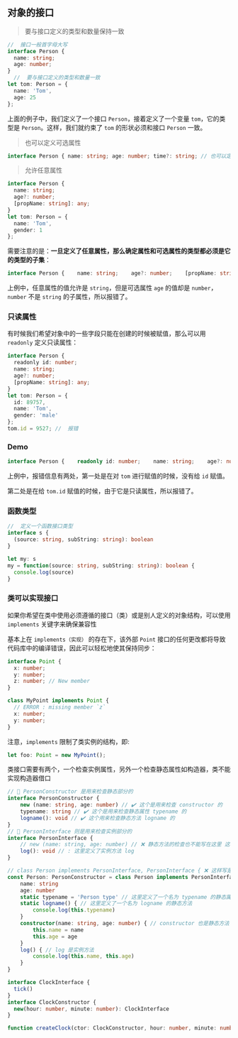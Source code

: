 ## 对象的接口

> 要与接口定义的类型和数量保持一致

```typescript
//  接口一般首字母大写
interface Person {    
  name: string;    
  age: number;
}
  //  要与接口定义的类型和数量一致
let tom: Person = {    
  name: 'Tom',    
  age: 25
};
```

上面的例子中，我们定义了一个接口 `Person`，接着定义了一个变量 `tom`，它的类型是 `Person`。这样，我们就约束了 `tom` 的形状必须和接口 `Person` 一致。

> 也可以定义可选属性

```typescript
interface Person { name: string; age: number; time?: string; // 也可以定义可选属性}let tom: Person = { name: 'Tom', age: 25};
```

> 允许任意属性

```typescript
interface Person {    
  name: string;    
  age?: number;    
  [propName: string]: any;
}
let tom: Person = {    
  name: 'Tom',    
  gender: 1
};
```

需要注意的是：**一旦定义了任意属性，那么确定属性和可选属性的类型都必须是它的类型的子集**：

```typescript
interface Person {    name: string;    age?: number;    [propName: string]: string;}//  报错let tom: Person = {    name: 'Tom',    age: 25,    gender: 'male'};
```

上例中，任意属性的值允许是 `string`，但是可选属性 `age` 的值却是 `number`，`number` 不是 `string` 的子属性，所以报错了。

### 只读属性

有时候我们希望对象中的一些字段只能在创建的时候被赋值，那么可以用 `readonly` 定义只读属性：

```typescript
interface Person {    
  readonly id: number;    
  name: string;    
  age?: number;    
  [propName: string]: any;
}
let tom: Person = {    
  id: 89757,    
  name: 'Tom',    
  gender: 'male'
};
tom.id = 9527; //  报错
```

### Demo

```typescript
interface Person {    readonly id: number;    name: string;    age?: number;    [propName: string]: any;}let tom: Person = {    name: 'Tom',    gender: 'male'};tom.id = 89757;
```

上例中，报错信息有两处，第一处是在对 `tom` 进行赋值的时候，没有给 `id` 赋值。

第二处是在给 `tom.id` 赋值的时候，由于它是只读属性，所以报错了。

### 函数类型

```typescript
//  定义一个函数接口类型
interface s {
  (source: string, subString: string): boolean
}

let my: s
my = function(source: string, subString: string): boolean {
  console.log(source)
}
```

### 类可以实现接口

如果你希望在类中使用必须遵循的接口（类）或是别人定义的对象结构，可以使用 `implements` 关键字来确保兼容性

基本上在 `implements（实现）` 的存在下，该外部 `Point` 接口的任何更改都将导致代码库中的编译错误，因此可以轻松地使其保持同步：

```typescript
interface Point {
  x: number;
  y: number;
  z: number; // New member
}

class MyPoint implements Point {
  // ERROR : missing member `z`
  x: number;
  y: number;
}
```

注意，`implements` 限制了类实例的结构，即:

```typescript
let foo: Point = new MyPoint();
```

类接口需要有两个，一个检查实例属性，另外一个检查静态属性如构造器，类不能实现构造器借口

```typescript
// 🥇 PersonConstructor 是用来检查静态部分的
interface PersonConstructor {
    new (name: string, age: number) // ✔️ 这个是用来检查 constructor 的
    typename: string // ✔️ 这个是用来检查静态属性 typename 的
    logname(): void // ✔️ 这个用来检查静态方法 logname 的
}
// 🥈 PersonInterface 则是用来检查实例部分的
interface PersonInterface {
    // new (name: string, age: number) // ❌ 静态方法的检查也不能写在这里 这样写是错误的
    log(): void // : 这里定义了实例方法 log
}

// class Person implements PersonInterface, PersonInterface { ❌ 这样写是错误的
const Person: PersonConstructor = class Person implements PersonInterface {
    name: string
    age: number
    static typename = 'Person type' // 这里定义了一个名为 typename 的静态属性
    static logname() { // 这里定义了一个名为 logname 的静态方法
        console.log(this.typename)
    }
    constructor(name: string, age: number) { // constructor 也是静态方法
        this.name = name
        this.age = age
    }
    log() { // log 是实例方法
        console.log(this.name, this.age)
    }
}
```

```typescript
interface ClockInterface {
  tick()
}
interface ClockConstructor {
  new(hour: number, minute: number): ClockInterface
}

function createClock(ctor: ClockConstructor, hour: number, minute: number)
```


